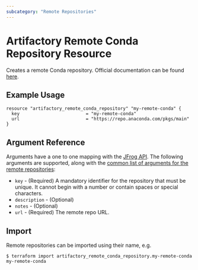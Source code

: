 ```yaml
---
subcategory: "Remote Repositories"
---
```

# Artifactory Remote Conda Repository Resource

Creates a remote Conda repository.
Official documentation can be found [here](https://www.jfrog.com/confluence/display/JFROG/Conda+Repositories).


## Example Usage

```hcl
resource "artifactory_remote_conda_repository" "my-remote-conda" {
  key                         = "my-remote-conda"
  url                         = "https://repo.anaconda.com/pkgs/main"
}
```

## Argument Reference

Arguments have a one to one mapping with the [JFrog API](https://www.jfrog.com/confluence/display/RTF/Repository+Configuration+JSON).
The following arguments are supported, along with the [common list of arguments for the remote repositories](remote.md):

* `key` - (Required) A mandatory identifier for the repository that must be unique. It cannot begin with a number or
  contain spaces or special characters.
* `description` - (Optional)
* `notes` - (Optional)
* `url` - (Required) The remote repo URL.



## Import

Remote repositories can be imported using their name, e.g.
```
$ terraform import artifactory_remote_conda_repository.my-remote-conda my-remote-conda
```
